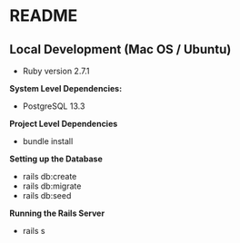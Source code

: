 # README

## Local Development (Mac OS / Ubuntu)

 - Ruby version 2.7.1

**System Level Dependencies:**

 - PostgreSQL 13.3

**Project Level Dependencies**

 - bundle install

**Setting up the Database**

 - rails db:create 
 - rails db:migrate 
 - rails db:seed

**Running the Rails Server**

 - rails s

